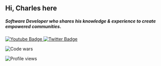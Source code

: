 <h2>Hi, Charles here</h2>
<h5>Software Developer who shares his knowledge & experience to create empowered communities.</h5>

<div id="badges">
  <a href="https://www.youtube.com/charleskasasira">
    <img src="https://img.shields.io/badge/YouTube-red?style=for-the-badge&logo=youtube&logoColor=white" alt="Youtube Badge"/>
  </a>
  <a href="https://twitter.com/KasasiraC">
    <img src="https://img.shields.io/badge/Twitter-blue?style=for-the-badge&logo=twitter&logoColor=white" alt="Twitter Badge"/>
  </a>
</div>

<!-- <img src="https://github.com/CharlesKasasira/CharlesKasasira/blob/main/assets/github_banner(1).png" alt="github banner" /> -->
<!-- 
👯 I’m looking to collaborate on projects <br />
📫 How to reach me: me_at_charleskasasira.com <br />
⚡ Fun fact: worked as a Graphics designer before. still into design (UI and Frontend) <br />
💻<a href="https://charleskasasira.com">Checkout my Portfolio</a> -->


<!-- ### Code Wars -->
![Code wars](https://www.codewars.com/users/CharlesKasasira/badges/small)

<!--  <h2> 🛠 &nbsp;Tools I work with</h3>
 
 ![html5](https://img.shields.io/badge/HTML5-E34F26?style=for-the-badge&logo=html5&logoColor=white)
 ![CSS3](https://img.shields.io/badge/CSS3-1572B6?style=for-the-badge&logo=css3&logoColor=white)
 ![bootstrap](https://img.shields.io/badge/Bootstrap-563D7C?style=for-the-badge&logo=bootstrap&logoColor=white)
 ![sass](https://img.shields.io/badge/Sass-CC6699?style=for-the-badge&logo=sass&logoColor=white)
 ![tailwindcss](https://img.shields.io/badge/Tailwind_CSS-38B2AC?style=for-the-badge&logo=tailwind-css&logoColor=white)
 ![JS](https://img.shields.io/badge/JavaScript-F7DF1E?style=for-the-badge&logo=javascript&logoColor=black)
 ![reactjs](https://img.shields.io/badge/React-20232A?style=for-the-badge&logo=react&logoColor=61DAFB)
 ![Figma](https://img.shields.io/badge/Figma-F24E1E?style=for-the-badge&logo=figma&logoColor=white)
 ![Photoshop](https://img.shields.io/badge/-Adobe%20Photoshop-black?&style=for-the-badge&logo=adobe%20photoshop&logoColor=31a8ff)
 ![Express](https://img.shields.io/badge/-Express-grey?&style=for-the-badge&logo=express&logoColor=white)
 ![Jest](https://img.shields.io/badge/-Jest-C21325?&style=for-the-badge&logo=jest&logoColor=white)
 ![Git](https://img.shields.io/badge/-Git-F05032?&style=for-the-badge&logo=git&logoColor=white)
 ![GitHub](https://img.shields.io/badge/github-%23121011.svg?style=for-the-badge&logo=github&logoColor=white)
 ![Visual Studio Code](https://img.shields.io/badge/Visual%20Studio%20Code-0078d7.svg?style=for-the-badge&logo=visual-studio-code&logoColor=white)
 ![Trello](https://img.shields.io/badge/Trello-%23026AA7.svg?style=for-the-badge&logo=Trello&logoColor=white) -->
  
<!--   <br/>
  

  <br />
  
  
### Socials

<p align="left">
<a href="https://www.codepen.io/Charles-Kasasira" target="_blank" rel="noreferrer"><img src="https://raw.githubusercontent.com/danielcranney/readme-generator/main/public/icons/socials/codepen.svg" width="32" height="32" /></a>
<a href="https://kasasira.hashnode.dev" target="_blank" rel="noreferrer"><img src="https://raw.githubusercontent.com/danielcranney/readme-generator/main/public/icons/socials/hashnode.svg" width="32" height="32" /></a>
<a href="https://www.linkedin.com/in/charles-kasasira" target="_blank" rel="noreferrer"><img src="https://raw.githubusercontent.com/danielcranney/readme-generator/main/public/icons/socials/linkedin.svg" width="32" height="32" /></a>
<a href="https://www.stackoverflow.com/users/13582824/charles-kasasira" target="_blank" rel="noreferrer"><img src="https://raw.githubusercontent.com/danielcranney/readme-generator/main/public/icons/socials/stackoverflow.svg" width="32" height="32" /></a>
<a href="https://www.twitter.com/KasasiraC" target="_blank" rel="noreferrer"><img src="https://raw.githubusercontent.com/danielcranney/readme-generator/main/public/icons/socials/twitter.svg" width="32" height="32" /></a>
</p>
<br/> -->


![Profile views](https://gpvc.arturio.dev/CharlesKasasira)


